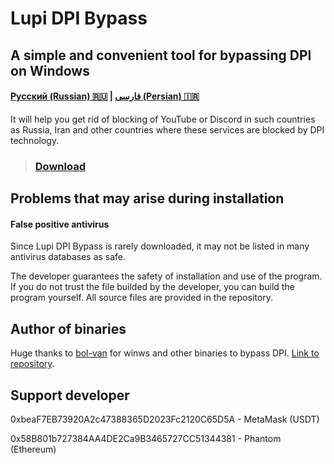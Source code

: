 # Lupi DPI Bypass
## A simple and convenient tool for bypassing DPI on Windows
#### [Русский (Russian) 🇷🇺](https://github.com/0netervezer0/Lupi-DPI-Bypass/blob/main/README_ru.md)  |  [فارسی (Persian) 🇮🇷](https://github.com/0netervezer0/Lupi-DPI-Bypass/blob/main/README_fa.md)
It will help you get rid of blocking of YouTube or Discord in such countries as Russia, Iran and other countries where these services are blocked by DPI technology.
> ### [Download](https://github.com/0netervezer0/Lupi-DPI-Bypass/releases/tag/2.0.3-(ENG))
## Problems that may arise during installation
#### False positive antivirus
Since Lupi DPI Bypass is rarely downloaded, it may not be listed in many antivirus databases as safe.

The developer guarantees the safety of installation and use of the program. If you do not trust the file builded by the developer, you can build the program yourself. All source files are provided in the repository.
## Author of binaries
Huge thanks to [bol-van](https://github.com/bol-van) for winws and other binaries to bypass DPI.
[Link to repository](https://github.com/bol-van/zapret).
## Support developer
0xbeaF7EB73920A2c47388365D2023Fc2120C65D5A - MetaMask (USDT)

0x58B801b727384AA4DE2Ca9B3465727CC51344381 - Phantom (Ethereum)
